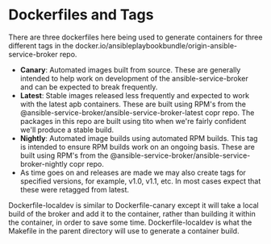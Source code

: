 # Dockerfiles and Tags
There are three dockerfiles here being used to generate containers for three different tags in the docker.io/ansibleplaybookbundle/origin-ansible-service-broker repo.
- **Canary**: Automated images built from source. These are generally intended to help work on development of the ansible-service-broker and can be expected to break frequently.
- **Latest**: Stable images released less frequently and expected to work with the latest apb containers. These are built using RPM's from the @ansible-service-broker/ansible-service-broker-latest copr repo. The packages in this repo are built using tito when we're fairly confident we'll produce a stable build.
- **Nightly**: Automated image builds using automated RPM builds. This tag is intended to ensure RPM builds work on an ongoing basis. These are built using RPM's from the @ansible-service-broker/ansible-service-broker-nightly copr repo.
- As time goes on and releases are made we may also create tags for specified versions, for example, v1.0, v1.1, etc. In most cases expect that these were retagged from latest.

Dockerfile-localdev is similar to Dockerfile-canary except it will take a local build of the broker and add it to the container, rather than building it within the container, in order to save some time. Dockerfile-localdev is what the Makefile in the parent directory will use to generate a container build.
